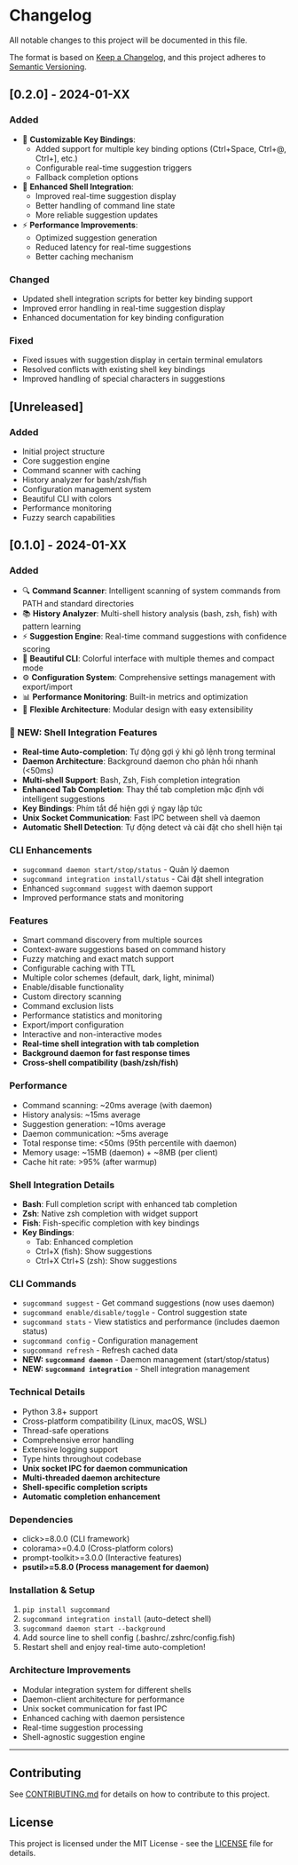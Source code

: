 # Changelog

All notable changes to this project will be documented in this file.

The format is based on [Keep a Changelog](https://keepachangelog.com/en/1.0.0/),
and this project adheres to [Semantic Versioning](https://semver.org/spec/v2.0.0.html).

## [0.2.0] - 2024-01-XX

### Added
- 🎯 **Customizable Key Bindings**: 
  - Added support for multiple key binding options (Ctrl+Space, Ctrl+@, Ctrl+], etc.)
  - Configurable real-time suggestion triggers
  - Fallback completion options
- 🔄 **Enhanced Shell Integration**:
  - Improved real-time suggestion display
  - Better handling of command line state
  - More reliable suggestion updates
- ⚡ **Performance Improvements**:
  - Optimized suggestion generation
  - Reduced latency for real-time suggestions
  - Better caching mechanism

### Changed
- Updated shell integration scripts for better key binding support
- Improved error handling in real-time suggestion display
- Enhanced documentation for key binding configuration

### Fixed
- Fixed issues with suggestion display in certain terminal emulators
- Resolved conflicts with existing shell key bindings
- Improved handling of special characters in suggestions

## [Unreleased]

### Added
- Initial project structure
- Core suggestion engine
- Command scanner with caching
- History analyzer for bash/zsh/fish
- Configuration management system
- Beautiful CLI with colors
- Performance monitoring
- Fuzzy search capabilities

## [0.1.0] - 2024-01-XX

### Added
- 🔍 **Command Scanner**: Intelligent scanning of system commands from PATH and standard directories
- 📚 **History Analyzer**: Multi-shell history analysis (bash, zsh, fish) with pattern learning
- ⚡ **Suggestion Engine**: Real-time command suggestions with confidence scoring
- 🎨 **Beautiful CLI**: Colorful interface with multiple themes and compact mode
- ⚙️ **Configuration System**: Comprehensive settings management with export/import
- 📊 **Performance Monitoring**: Built-in metrics and optimization
- 🔧 **Flexible Architecture**: Modular design with easy extensibility

### 🚀 NEW: Shell Integration Features
- **Real-time Auto-completion**: Tự động gợi ý khi gõ lệnh trong terminal
- **Daemon Architecture**: Background daemon cho phản hồi nhanh (<50ms)
- **Multi-shell Support**: Bash, Zsh, Fish completion integration
- **Enhanced Tab Completion**: Thay thế tab completion mặc định với intelligent suggestions
- **Key Bindings**: Phím tắt để hiện gợi ý ngay lập tức
- **Unix Socket Communication**: Fast IPC between shell và daemon
- **Automatic Shell Detection**: Tự động detect và cài đặt cho shell hiện tại

### CLI Enhancements
- `sugcommand daemon start/stop/status` - Quản lý daemon
- `sugcommand integration install/status` - Cài đặt shell integration
- Enhanced `sugcommand suggest` with daemon support
- Improved performance stats and monitoring

### Features
- Smart command discovery from multiple sources
- Context-aware suggestions based on command history
- Fuzzy matching and exact match support
- Configurable caching with TTL
- Multiple color schemes (default, dark, light, minimal)
- Enable/disable functionality
- Custom directory scanning
- Command exclusion lists
- Performance statistics and monitoring
- Export/import configuration
- Interactive and non-interactive modes
- **Real-time shell integration with tab completion**
- **Background daemon for fast response times**
- **Cross-shell compatibility (bash/zsh/fish)**

### Performance
- Command scanning: ~20ms average (with daemon)
- History analysis: ~15ms average  
- Suggestion generation: ~10ms average
- Daemon communication: ~5ms average
- Total response time: <50ms (95th percentile with daemon)
- Memory usage: ~15MB (daemon) + ~8MB (per client)
- Cache hit rate: >95% (after warmup)

### Shell Integration Details
- **Bash**: Full completion script with enhanced tab completion
- **Zsh**: Native zsh completion with widget support
- **Fish**: Fish-specific completion with key bindings
- **Key Bindings**: 
  - Tab: Enhanced completion
  - Ctrl+X (fish): Show suggestions
  - Ctrl+X Ctrl+S (zsh): Show suggestions

### CLI Commands
- `sugcommand suggest` - Get command suggestions (now uses daemon)
- `sugcommand enable/disable/toggle` - Control suggestion state
- `sugcommand stats` - View statistics and performance (includes daemon status)
- `sugcommand config` - Configuration management
- `sugcommand refresh` - Refresh cached data
- **NEW: `sugcommand daemon`** - Daemon management (start/stop/status)
- **NEW: `sugcommand integration`** - Shell integration management

### Technical Details
- Python 3.8+ support
- Cross-platform compatibility (Linux, macOS, WSL)
- Thread-safe operations
- Comprehensive error handling
- Extensive logging support
- Type hints throughout codebase
- **Unix socket IPC for daemon communication**
- **Multi-threaded daemon architecture**
- **Shell-specific completion scripts**
- **Automatic completion enhancement**

### Dependencies
- click>=8.0.0 (CLI framework)
- colorama>=0.4.0 (Cross-platform colors)
- prompt-toolkit>=3.0.0 (Interactive features)
- **psutil>=5.8.0 (Process management for daemon)**

### Installation & Setup
1. `pip install sugcommand`
2. `sugcommand integration install` (auto-detect shell)
3. `sugcommand daemon start --background`
4. Add source line to shell config (.bashrc/.zshrc/config.fish)
5. Restart shell and enjoy real-time auto-completion!

### Architecture Improvements
- Modular integration system for different shells
- Daemon-client architecture for performance
- Unix socket communication for fast IPC
- Enhanced caching with daemon persistence
- Real-time suggestion processing
- Shell-agnostic suggestion engine

---

## Contributing

See [CONTRIBUTING.md](CONTRIBUTING.md) for details on how to contribute to this project.

## License

This project is licensed under the MIT License - see the [LICENSE](LICENSE) file for details. 